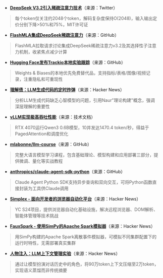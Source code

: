 - **[DeepSeek V3.2引入稀疏注意力技术](https://twitter.com/ArtificialAnlys/status/1973230103854456993)**（来源：Twitter）  
> 每个token仅关注约2048个token，解码复杂度保持O(2048)，输入输出定价分别下降>50%和75%，MIT许可证

- **[FlashMLA集成DeepSeek稀疏注意力](https://github.com/deepseek-ai/FlashMLA/pull/98)**（来源：GitHub）  
> FlashMLA拉取请求讨论集成DeepSeek稀疏注意力v3.2及其选择性子注意力机制，收紧焦点减少计算

- **[Hugging Face发布Trackio本地实验跟踪](https://github.com/gradio-app/trackio)**（来源：GitHub）  
> Weights & Biases的本地优先免费替代品，支持指标/表格/图像/视频记录，注重隐私和可重现性

- **[理解债：LLM生成代码的定时炸弹](https://news.ycombinator.com/item?id=45423917)**（来源：Hacker News）  
> 分析LLM生成代码缺乏心智模型的问题，引用Naur"理论构建"概念，强调深层理解的重要性

- **[vLLM实现极高吞吐性能](https://docs.vllm.ai/en/latest/serving/parallelism_scaling.html)**（来源：技术文档）  
> RTX 4070运行Qwen3 0.6B模型，10并发达1470.4 token/秒，得益于PagedAttention和调度优化

- **[mlabonne/llm-course](https://github.com/mlabonne/llm-course)**（来源：GitHub）  
> 完整大语言模型学习课程，包含基础理论、模型构建和应用部署三部分，提供微调、量化等实战教程

- **[anthropics/claude-agent-sdk-python](https://github.com/anthropics/claude-agent-sdk-python)**（来源：GitHub）  
> Claude Agent Python SDK支持异步查询和双向交互，可将Python函数直接封装为工具供Claude调用

- **[Simplex - 面向开发者的浏览器自动化平台](https://news.ycombinator.com/item?id=45451547)**（来源：Hacker News）  
> YC S24项目，提供浏览器自动化基础设施，解决远程浏览器、DOM解析、智能体管理等技术挑战

- **[FauxSpark - 使用SimPy的Apache Spark模拟器](https://news.ycombinator.com/item?id=45454733)**（来源：Hacker News）  
> 用SimPy构建的Apache Spark离散事件模拟器，可模拟不同集群配置下的运行时特性，无需部署真实集群

- **[人物注入：LLM上下文管理实验](https://news.ycombinator.com/item?id=45453317)**（来源：Hacker News）  
> 通过让模型扮演对话历史中的角色，将90万token上下文压缩至2万token，实现语义蒸馏而非传统摘要